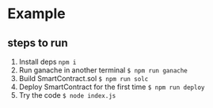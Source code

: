 # Example

## steps to run

1. Install deps `npm i`
2. Run ganache in another terminal `$ npm run ganache`
3. Build SmartContract.sol `$ npm run solc`
4. Deploy SmartContract for the first time `$ npm run deploy`
5. Try the code `$ node index.js`

